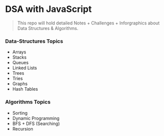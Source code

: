 # DSA with JavaScript

> This repo will hold detailed Notes + Challenges + Inforgraphics about Data Structures & Algorithms.

### Data-Structures Topics

- Arrays
- Stacks
- Queues
- Linked Lists
- Trees
- Tries
- Graphs
- Hash Tables

### Algorithms Topics

- Sorting
- Dynamic Programming
- BFS + DFS (Searching)
- Recursion
